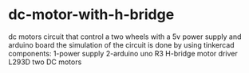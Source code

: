# dc-motor-with-h-bridge
dc motors circuit that control a two wheels with a 5v power supply and arduino board 
the simulation of the circuit is done by using tinkercad
components:
1-power supply
2-arduino uno R3
H-bridge motor driver L293D
two DC motors
